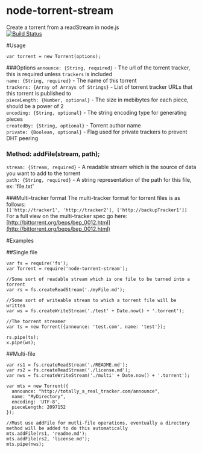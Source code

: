 # node-torrent-stream
Create a torrent from a readStream in node.js  
[![Build Status](https://travis-ci.org/unusualbob/node-torrent-stream.svg?branch=master)](https://travis-ci.org/unusualbob/node-torrent-stream)

#Usage
```
var torrent = new Torrent(options);
```
###Options
`announce: {String, required}` - The url of the torrent tracker, this is required unless `trackers` is included  
`name: {String, required}` - The name of this torrent  
`trackers: {Array of Arrays of Strings}` - List of torrent tracker URLs that this torrent is published to  
`pieceLength: {Number, optional}` - The size in mebibytes for each piece, should be a power of 2  
`encoding: {String, optional}` - The string encoding type for generating pieces  
`createdBy: {String, optional}` - Torrent author name  
`private: {Boolean, optional}` - Flag used for private trackers to prevent DHT peering  

### Method: addFile(stream, path);
`stream: {Stream, required}` - A readable stream which is the source of data you want to add to the torrent  
`path: {String, required}` - A string representation of the path for this file, ex: 'file.txt'  


###Multi-tracker format
The multi-tracker format for torrent files is as follows:  
`[['http://tracker1', 'http://tracker2'], ['http://backupTracker1']]`  
For a full view on the multi-tracker spec go here: [http://bittorrent.org/beps/bep_0012.html](http://bittorrent.org/beps/bep_0012.html)


#Examples

##Single file
```
var fs = require('fs');
var Torrent = require('node-torrent-stream');

//Some sort of readable stream which is one file to be turned into a torrent
var rs = fs.createReadStream('./myFile.md');

//Some sort of writeable stream to which a torrent file will be written
var ws = fs.createWriteStream('./test' + Date.now() + '.torrent');

//The torrent streamer
var ts = new Torrent({announce: 'test.com', name: 'test'});

rs.pipe(ts);
x.pipe(ws);

```

##Multi-file

```
var rs1 = fs.createReadStream('./README.md');
var rs2 = fs.createReadStream('./license.md');
var nws = fs.createWriteStream('./multi' + Date.now() + '.torrent');

var mts = new Torrent({
  announce: "http://totally_a_real_tracker.com/announce",
  name: "MyDirectory",
  encoding: 'UTF-8',
  pieceLength: 2097152
});

//Must use addFile for mutli-file operations, eventually a directory method will be added to do this automatically
mts.addFile(rs1, 'readme.md');
mts.addFile(rs2, 'license.md');
mts.pipe(nws);
```